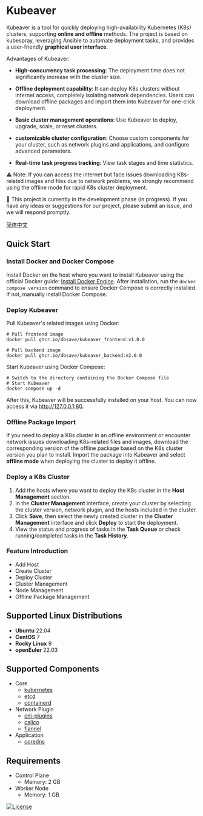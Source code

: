 # Kubeaver

Kubeaver is a tool for quickly deploying high-availability Kubernetes (K8s) clusters, supporting **online and offline** methods. The project is based on kubespray, leveraging Ansible to automate deployment tasks, and provides a user-friendly **graphical user interface**.

Advantages of Kubeaver:
* **High-concurrency task processing**: The deployment time does not significantly increase with the cluster size.

* **Offline deployment capability**: It can deploy K8s clusters without internet access, completely isolating network dependencies. Users can download offline packages and import them into Kubeaver for one-click deployment.

* **Basic cluster management operations**: Use Kubeaver to deploy, upgrade, scale, or reset clusters.

* **customizable cluster configuration**: Choose custom components for your cluster, such as network plugins and applications, and configure advanced parameters.

* **Real-time task progress tracking**: View task stages and time statistics.

⚠️ Note: If you can access the internet but face issues downloading K8s-related images and files due to network problems, we strongly recommend using the offline mode for rapid K8s cluster deployment.

🚧 This project is currently in the development phase (in progress). If you have any ideas or suggestions for our project, please submit an issue, and we will respond promptly.

[简体中文](./docs/README_CN.md)

## Quick Start

### Install Docker and Docker Compose

Install Docker on the host where you want to install Kubeaver using the official Docker guide: [Install Docker Engine](https://docs.docker.com/engine/install/). After installation, run the `docker compose version` command to ensure Docker Compose is correctly installed. If not, manually install Docker Compose.

### Deploy Kubeaver

Pull Kubeaver's related images using Docker:
```
# Pull frontend image
docker pull ghcr.io/dbsave/kubeaver_frontend:v1.0.0

# Pull backend image
docker pull ghcr.io/dbsave/kubeaver_backend:v2.0.0
```
Start Kubeaver using Docker Compose:
```
# Switch to the directory containing the Docker Compose file
# Start Kubeaver
docker compose up -d
```

After this, Kubeaver will be successfully installed on your host. You can now access it via http://127.0.0.1:80.

### Offline Package Import

If you need to deploy a K8s cluster in an offline environment or encounter network issues downloading K8s-related files and images, download the corresponding version of the offline package based on the K8s cluster version you plan to install. Import the package into Kubeaver and select **offline mode** when deploying the cluster to deploy it offline.

### Deploy a K8s Cluster

1. Add the hosts where you want to deploy the K8s cluster in the **Host Management** section.
2. In the **Cluster Management** interface, create your cluster by selecting the cluster version, network plugin, and the hosts included in the cluster.
3. Click **Save**, then select the newly created cluster in the **Cluster Management** interface and click **Deploy** to start the deployment.
4. View the status and progress of tasks in the **Task Queue** or check running/completed tasks in the **Task History**.

### Feature Introduction

* Add Host  
* Create Cluster  
* Deploy Cluster  
* Cluster Management  
* Node Management  
* Offline Package Management  

## Supported Linux Distributions

- **Ubuntu** 22.04
- **CentOS** 7
- **Rocky Linux** 9
- **openEuler** 22.03

## Supported Components

- Core
  - [kubernetes](https://github.com/kubernetes/kubernetes) 
  - [etcd](https://github.com/etcd-io/etcd) 
  - [containerd](https://containerd.io/) 
- Network Plugin
  - [cni-plugins](https://github.com/containernetworking/plugins) 
  - [calico](https://github.com/projectcalico/calico) 
  - [flannel](https://github.com/flannel-io/flannel) 
- Application
  - [coredns](https://github.com/coredns/coredns) 

## Requirements

- Control Plane
  - Memory: 2 GB
- Worker Node
  - Memory: 1 GB

[![License](https://img.shields.io/badge/License-Apache%202.0-blue.svg)](LICENSE)